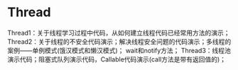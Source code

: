 # Thread
Thread1：关于线程学习过程中代码，从如何建立线程代码已经常用方法的演示；
Thread2：关于线程的不安全代码演示；解决线程安全问题的代码演示；多线程的案例——单例模式(饿汉模式和懒汉模式)；
wait和notify方法；
Thread3：线程池演示代码；阻塞式队列演示代码，Callable代码演示(call方法是带有返回值的)；
